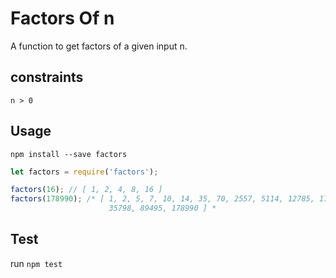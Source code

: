 # Factors Of n

A function to get factors of a given input n.

## constraints
`n > 0`

## Usage

```
npm install --save factors
```

```js
let factors = require('factors');

factors(16); // [ 1, 2, 4, 8, 16 ]
factors(178990); /* [ 1, 2, 5, 7, 10, 14, 35, 70, 2557, 5114, 12785, 17899, 25570,
                      35798, 89495, 178990 ] *
```

## Test
run `npm test`

